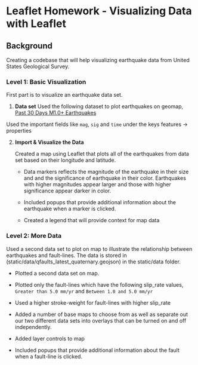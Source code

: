 # Leaflet Homework - Visualizing Data with Leaflet

## Background

Creating a codebase that will help visualizing earthquake data from United States Geological Survey. 


### Level 1: Basic Visualization


First part is to visualize an earthquake data set.

1. **Data set**
   Used the following dataset to plot earthquakes on geomap,
   [Past 30 Days M1.0+ Earthquakes](https://earthquake.usgs.gov/earthquakes/feed/v1.0/summary/1.0_month.geojson)

  Used the important fields like `mag`, `sig` and `time` under the keys features -> properties

2. **Import & Visualize the Data**

   Created a map using Leaflet that plots all of the earthquakes from data set based on their longitude and latitude.
   * Data markers reflects the magnitude of the earthquake in their size and and the significance of earthquake in their color. Earthquakes with higher magnitudes appear larger and those with higher significance  appear darker in color.
   * Included popups that provide additional information about the earthquake when a marker is clicked.

   * Created a legend that will provide context for map data

### Level 2: More Data 

Used a second data set to plot on map to illustrate the relationship between earthquakes and fault-lines. The data is stored in (static/data/qfaults_latest_quaternary.geojson) in the static/data folder.

* Plotted a second data set on map.

* Plotted only the fault-lines which have the following slip_rate values,
`Greater than 5.0 mm/yr` and `Between 1.0 and 5.0 mm/yr`

* Used a higher stroke-weight for fault-lines with higher slip_rate

* Added a number of base maps to choose from as well as separate out our two different data sets into overlays that can be turned on and off independently.

* Added layer controls to map

* Included popups that provide additional information about the fault when a fault-line is clicked.

